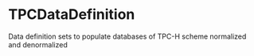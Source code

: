 # TPCDataDefinition
Data definition sets to populate databases of TPC-H scheme normalized and denormalized
